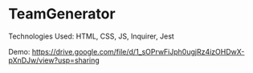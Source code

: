 # TeamGenerator

Technologies Used: HTML, CSS, JS, Inquirer, Jest


Demo:
https://drive.google.com/file/d/1_sOPrwFiJph0ugjRz4izOHDwX-pXnDJw/view?usp=sharing